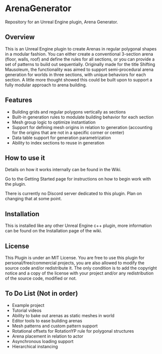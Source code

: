 # ArenaGenerator
Repository for an Unreal Engine plugin, Arena Generator.

## Overview

This is an Unreal Engine plugin to create Arenas in regular polygonal shapes in a modular fashion. 
You can either create a conventional 3-section arena (floor, walls, roof) and define the rules for all sections,
or you can provide a set of patterns to build out sequentially.
Originally made for the title Shifting Mausoleum, the functionality was aimed to support semi-procedural arena generation for worlds in three sections, with unique behaviors for each section.
A little more thought showed this could be built upon to support a fully modular approach to arena building.

## Features

- Building grids and regular polygons vertically as sections
- Built-in generation rules to modulate building behavior for each section
- Mesh group logic to optimize instantiation
- Support for defining mesh origins in relation to generation (accounting for the origins that are not in a specific corner or center)
- Data table support for generation parametrization
- Ability to index sections to reuse in generation

## How to use it

Details on how it works internally can be found in the Wiki. 

Go to the Getting Started page for instructions on how to begin work with the plugin.

There is currently no Discord server dedicated to this plugin. Plan on changing that at some point.

## Installation

This is installed like any other Unreal Engine c++ plugin, more information can be found on the Installation page of the wiki.

## License

This Plugin is under an MIT License. You are free to use this plugin for personal/free/commercial projects, you are also allowed to modify the source code and/or redistribute it.
The only condition is to add the copyright notice and a copy of the license with your project and/or any redistribution of the source code, modified or not.

## To Do List (Not in order)

- Example project
- Tutorial videos
- Ability to bake out arenas as static meshes in world
- Editor tools to ease building arenas
- Mesh patterns and custom pattern support
- Rotational offsets for RotationYP rule for polygonal structures
- Arena placement in relation to actor
- Asynchronous loading support
- Hierarchical instancing
